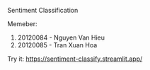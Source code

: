 Sentiment Classification

Memeber:
  1. 20120084 - Nguyen Van Hieu
  2. 20120085 - Tran Xuan Hoa

Try it: https://sentiment-classify.streamlit.app/
